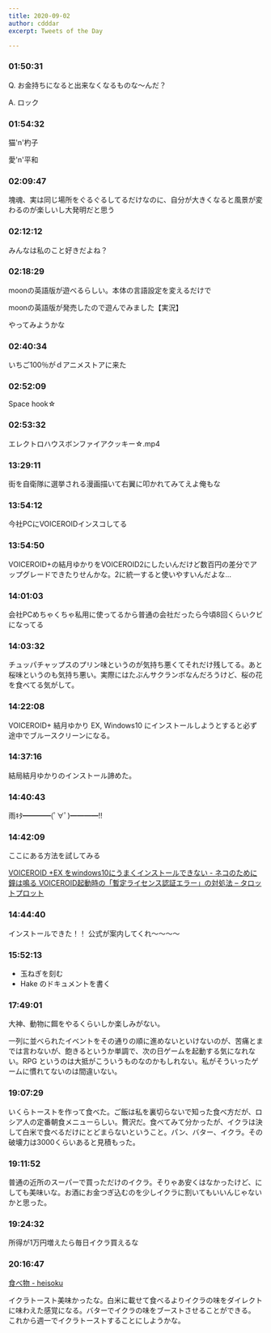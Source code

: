 ```yaml
---
title: 2020-09-02
author: cdddar
excerpt: Tweets of the Day

---
```


### 01:50:31

Q. お金持ちになると出来なくなるものな〜んだ？

A. ロック

### 01:54:32

猫'n'杓子

愛'n'平和

### 02:09:47

塊魂、実は同じ場所をぐるぐるしてるだけなのに、自分が大きくなると風景が変わるのが楽しいし大発明だと思う

### 02:12:12

みんなは私のこと好きだよね？

### 02:18:29

moonの英語版が遊べるらしい。本体の言語設定を変えるだけで

moonの英語版が発売したので遊んでみました【実況】 
<script type="application/javascript" src="https://embed.nicovideo.jp/watch/sm37433097/script?w=640&h=360"></script>

やってみようかな

### 02:40:34

いちご100％がｄアニメストアに来た

### 02:52:09

Space hook☆
<script type="application/javascript" src="https://embed.nicovideo.jp/watch/sm35847688/script?w=640&h=360"></script>

### 02:53:32

エレクトロハウスボンファイアクッキー☆.mp4
<script type="application/javascript" src="https://embed.nicovideo.jp/watch/sm21986955/script?w=640&h=360"></script>

### 13:29:11

街を自衛隊に選挙される漫画描いて右翼に叩かれてみてえよ俺もな

### 13:54:12

今社PCにVOICEROIDインスコしてる

### 13:54:50

VOICEROID+の結月ゆかりをVOICEROID2にしたいんだけど数百円の差分でアップグレードできたりせんかな。2に統一すると使いやすいんだよな…

### 14:01:03

会社PCめちゃくちゃ私用に使ってるから普通の会社だったら今頃8回くらいクビになってる

### 14:03:32

チュッパチャップスのプリン味というのが気持ち悪くてそれだけ残してる。あと桜味というのも気持ち悪い。実際にはたぶんサクランボなんだろうけど、桜の花を食べてる気がして。

### 14:22:08

VOICEROID+ 結月ゆかり EX, Windows10 にインストールしようとすると必ず途中でブルースクリーンになる。

### 14:37:16

結局結月ゆかりのインストール諦めた。

### 14:40:43

雨ｷﾀ━━━━(ﾟ∀ﾟ)━━━━!!

### 14:42:09

ここにある方法を試してみる

[VOICEROID +EX をwindows10にうまくインストールできない - ネコのために鐘は鳴る ](https://ikorin2.hatenablog.jp/entry/2018/04/15/033938)
[VOICEROID起動時の「暫定ライセンス認証エラー」の対処法 – タロットプロット ](http://tarot-plot.com/wp/2017-06-09-222237/)

### 14:44:40

インストールできた！！
公式が案内してくれ～～～～

### 15:52:13

- 玉ねぎを刻む
- Hake のドキュメントを書く

### 17:49:01

大神、動物に餌をやるくらいしか楽しみがない。

一列に並べられたイベントをその通りの順に進めないといけないのが、苦痛とまでは言わないが、飽きるというか単調で、次の日ゲームを起動する気になれない。RPG というのは大抵がこういうものなのかもしれない。私がそういったゲームに慣れてないのは間違いない。

### 19:07:29

いくらトーストを作って食べた。ご飯は私を裏切らないで知った食べ方だが、ロシア人の定番朝食メニューらしい。贅沢だ。食べてみて分かったが、イクラは決して白米で食べるだけにとどまらないということ。パン、バター、イクラ。その破壊力は3000くらいあると見積もった。

### 19:11:52

普通の近所のスーパーで買っただけのイクラ。そりゃあ安くはなかったけど、にしても美味いな。お酒にお金つぎ込むのを少しイクラに割いてもいいんじゃないかと思った。

### 19:24:32

所得が1万円増えたら毎日イクラ買えるな

### 20:16:47

[食べ物 - heisoku ](https://heisoku.jimdofree.com/%E9%A3%9F%E3%81%B9%E7%89%A9/)

イクラトースト美味かったな。白米に載せて食べるよりイクラの味をダイレクトに味わえた感覚になる。バターでイクラの味をブーストさせることができる。
これから週一でイクラトーストすることにしようかな。
